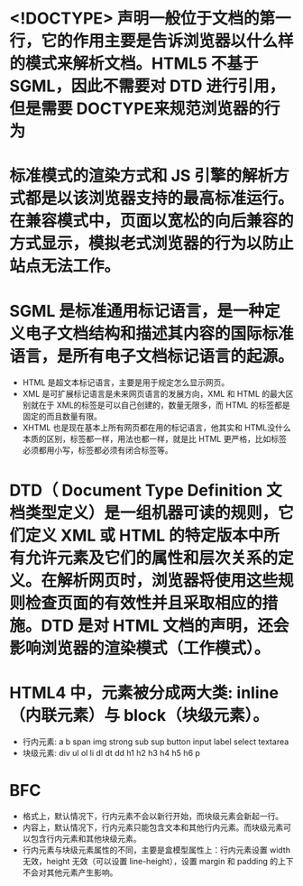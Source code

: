 # <!DOCTYPE> 声明一般位于文档的第一行，它的作用主要是告诉浏览器以什么样的模式来解析文档。HTML5 不基于 SGML，因此不需要对 DTD 进行引用，但是需要 DOCTYPE来规范浏览器的行为

# 标准模式的渲染方式和 JS 引擎的解析方式都是以该浏览器支持的最高标准运行。在兼容模式中，页面以宽松的向后兼容的方式显示，模拟老式浏览器的行为以防止站点无法工作。

# SGML 是标准通用标记语言，是一种定义电子文档结构和描述其内容的国际标准语言，是所有电子文档标记语言的起源。
-   HTML 是超文本标记语言，主要是用于规定怎么显示网页。
-   XML 是可扩展标记语言是未来网页语言的发展方向，XML 和 HTML 的最大区别就在于 XML的标签是可以自己创建的，数量无限多，而 HTML 的标签都是固定的而且数量有限。
-   XHTML 也是现在基本上所有网页都在用的标记语言，他其实和 HTML没什么本质的区别，标签都一样，用法也都一样，就是比 HTML 更严格，比如标签必须都用小写，标签都必须有闭合标签等。
# DTD（ Document Type Definition 文档类型定义）是一组机器可读的规则，它们定义 XML 或 HTML 的特定版本中所有允许元素及它们的属性和层次关系的定义。在解析网页时，浏览器将使用这些规则检查页面的有效性并且采取相应的措施。DTD 是对 HTML 文档的声明，还会影响浏览器的渲染模式（工作模式）。

# HTML4 中，元素被分成两大类: inline （内联元素）与 block（块级元素）。
-  行内元素: a b span img strong sub sup button input label select textarea
-  块级元素: div ul ol li dl dt dd h1 h2 h3 h4 h5 h6 p

#  BFC
-  格式上，默认情况下，行内元素不会以新行开始，而块级元素会新起一行。
-  内容上，默认情况下，行内元素只能包含文本和其他行内元素。而块级元素可以包含行内元素和其他块级元素。
-  行内元素与块级元素属性的不同，主要是盒模型属性上：行内元素设置 width 无效，height 无效（可以设置 line-height），设置 margin 和 padding 的上下不会对其他元素产生影响。